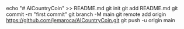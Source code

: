 echo "# AICountryCoin" >> README.md
git init
git add README.md
git commit -m "first commit"
git branch -M main
git remote add origin https://github.com/jemaroca/AICountryCoin.git
git push -u origin main
